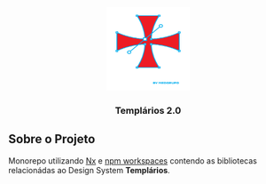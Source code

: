<p align="center">
  <img src=".github/assets/templarios.svg?raw=true" alt="Templarios Design System logo" width="150" height="150">
</p>

<h3 align="center">Templários 2.0</h3>

## Sobre o Projeto

Monorepo utilizando [Nx](https://nx.dev/) e [npm workspaces](https://docs.npmjs.com/cli/v10/using-npm/workspaces) contendo as bibliotecas relacionádas ao Design System **Templários**.

